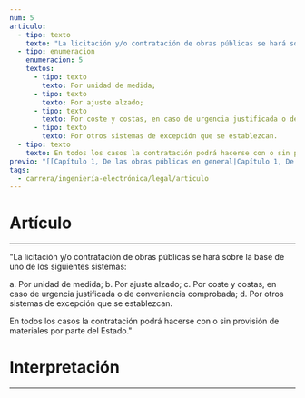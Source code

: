 ```yaml
---
num: 5
articulo:
  - tipo: texto
    texto: "La licitación y/o contratación de obras públicas se hará sobre la base de uno de los siguientes sistemas:"
  - tipo: enumeracion
    enumeracion: 5
    textos:
      - tipo: texto
        texto: Por unidad de medida;
      - tipo: texto
        texto: Por ajuste alzado;
      - tipo: texto
        texto: Por coste y costas, en caso de urgencia justificada o de conveniencia comprobada;
      - tipo: texto
        texto: Por otros sistemas de excepción que se establezcan.
  - tipo: texto
    texto: En todos los casos la contratación podrá hacerse con o sin provisión de materiales por parte del Estado.
previo: "[[Capítulo 1, De las obras públicas en general|Capítulo 1, De las obras públicas en general]]"
tags:
  - carrera/ingeniería-electrónica/legal/articulo
---
```

# Artículo
---
"La licitación y/o contratación de obras públicas se hará sobre la base de uno de los siguientes sistemas:

 a. Por unidad de medida;
 b. Por ajuste alzado;
 c. Por coste y costas, en caso de urgencia justificada o de conveniencia comprobada;
 d. Por otros sistemas de excepción que se establezcan.

En todos los casos la contratación podrá hacerse con o sin provisión de materiales por parte del Estado."

# Interpretación
---
